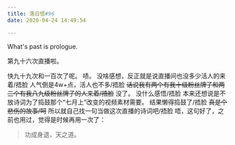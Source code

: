 ```yaml
---
title: 落日悟#96
date: 2020-04-24 14:49:54

---
```

What's past is prologue.

<!--more-->第九十六次直播啦。
快九十九次和一百次了呢。
啧。
没啥感想，反正就是说直播间也没多少活人的来着/捂脸
人气倒是4w+点，活人也不多/捂脸
~~话说我有两个有我十级粉丝牌子和两三个有我八九级粉丝牌子的人来着/捂脸~~
没了。
没什么感悟/捂脸
本来还想说是不放诗词为了捣鼓那个“七月上”改变的视频素材需要。
结果懒得捣鼓了/捂脸
~~真是个悲伤的故事/呵~~
所以就自己找一句当做这次直播的诗词吧/捂脸
唔，这句好了，之前也用过，觉得是时候再用一次了：

> 功成身退，天之道。